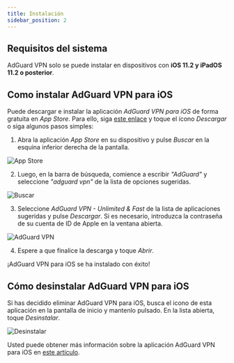 ```yaml
---
title: Instalación
sidebar_position: 2
---
```


## Requisitos del sistema

AdGuard VPN solo se puede instalar en dispositivos con **iOS 11.2 y iPadOS 11.2 o posterior**.

## Como instalar AdGuard VPN para iOS

Puede descargar e instalar la aplicación *AdGuard VPN para iOS* de forma gratuita en *App Store*. Para ello, siga [este enlace](https://agrd.io/ios_vpn) y toque el ícono *Descargar* o siga algunos pasos simples:

1. Abra la aplicación *App Store* en su dispositivo y pulse *Buscar* en la esquina inferior derecha de la pantalla.

![App Store](https://cdn.adguardvpn.com/content/kb/vpn/ios/app-store-en.png)

2. Luego, en la barra de búsqueda, comience a escribir *"AdGuard"* y seleccione *"adguard vpn"* de la lista de opciones sugeridas.

![Buscar](https://cdn.adguardvpn.com/content/kb/vpn/ios/search-en.png)

3. Seleccione *AdGuard VPN - Unlimited & Fast* de la lista de aplicaciones sugeridas y pulse *Descargar*. Si es necesario, introduzca la contraseña de su cuenta de ID de Apple en la ventana abierta.

![AdGuard VPN](https://cdn.adguardvpn.com/content/kb/vpn/ios/adguard-vpn-en.png)

4. Espere a que finalice la descarga y toque *Abrir*.

¡AdGuard VPN para iOS se ha instalado con éxito!

## Cómo desinstalar AdGuard VPN para iOS

Si has decidido eliminar AdGuard VPN para iOS, busca el icono de esta aplicación en la pantalla de inicio y mantenlo pulsado. En la lista abierta, toque *Desinstalar*.

![Desinstalar](https://cdn.adguardvpn.com/public/Adguard/kb/vpn-install/deinstall-en.png)

Usted puede obtener más información sobre la aplicación AdGuard VPN para iOS en [este artículo](overview.md).
